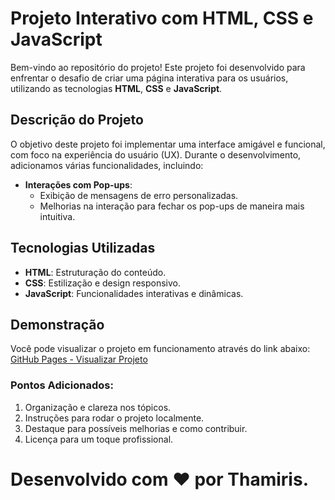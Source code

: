 
# Projeto Interativo com HTML, CSS e JavaScript

Bem-vindo ao repositório do projeto! Este projeto foi desenvolvido para enfrentar o desafio de criar uma página interativa para os usuários, utilizando as tecnologias **HTML**, **CSS** e **JavaScript**.

## Descrição do Projeto

O objetivo deste projeto foi implementar uma interface amigável e funcional, com foco na experiência do usuário (UX). Durante o desenvolvimento, adicionamos várias funcionalidades, incluindo:

- **Interações com Pop-ups**:  
  - Exibição de mensagens de erro personalizadas.  
  - Melhorias na interação para fechar os pop-ups de maneira mais intuitiva.

## Tecnologias Utilizadas

- **HTML**: Estruturação do conteúdo.
- **CSS**: Estilização e design responsivo.
- **JavaScript**: Funcionalidades interativas e dinâmicas.

## Demonstração

Você pode visualizar o projeto em funcionamento através do link abaixo:  
[GitHub Pages - Visualizar Projeto](https://thamirisrg.github.io/web_project_around/src)


### Pontos Adicionados:
1. Organização e clareza nos tópicos.
2. Instruções para rodar o projeto localmente.
3. Destaque para possíveis melhorias e como contribuir.
4. Licença para um toque profissional.

Desenvolvido com ❤️ por Thamiris.
=======
